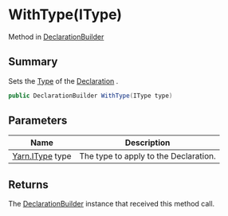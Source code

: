 # WithType(IType)

Method in [DeclarationBuilder](yarn.compiler.declarationbuilder.md)

## Summary

Sets the [Type](yarn.compiler.declaration.type.md) of the [Declaration](yarn.compiler.declarationbuilder.declaration.md) .

```csharp
public DeclarationBuilder WithType(IType type)
```

## Parameters

| Name                             | Description                           |
| -------------------------------- | ------------------------------------- |
| [Yarn.IType](yarn.itype.md) type | The type to apply to the Declaration. |

## Returns

The [DeclarationBuilder](yarn.compiler.declarationbuilder.md) instance that received this method call.
